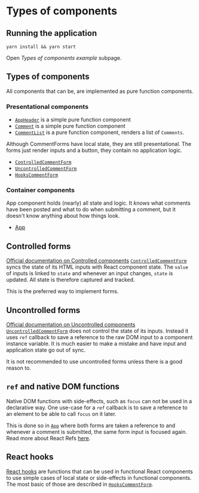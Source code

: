 # Types of components

## Running the application

```
yarn install && yarn start
```

Open _Types of components example_ subpage.

## Types of components

All components that can be, are implemented as pure function components.

### Presentational components

* [`AppHeader`](https://github.com/urmastalimaa/interactive-frontend-development/tree/master/lecture_3/src/types_of_components/AppHeader.js)
  is a simple pure function component
* [`Comment`](https://github.com/urmastalimaa/interactive-frontend-development/tree/master/lecture_3/src/types_of_components/Comment.js)
  is a simple pure function component 
* [`CommentList`](https://github.com/urmastalimaa/interactive-frontend-development/tree/master/lecture_3/src/types_of_components/CommentList.js)
  is a pure function component, renders a list of `Comments`.

Although CommentForms have local state, they are still presentational. The
forms just render inputs and a button, they contain no application logic.

* [`ControlledCommentForm`](https://github.com/urmastalimaa/interactive-frontend-development/tree/master/lecture_3/src/types_of_components/ControlledCommentForm.js)
* [`UncontrolledCommentForm`](https://github.com/urmastalimaa/interactive-frontend-development/tree/master/lecture_3/src/types_of_components/UncontrolledCommentForm.js)
* [`HooksCommentForm`](https://github.com/urmastalimaa/interactive-frontend-development/tree/master/lecture_3/src/types_of_components/HooksCommentForm.js)

### Container components

App component holds (nearly) all state and logic. It _knows_ what comments have
been posted and what to do when submitting a comment, but it doesn't know
anything about how things look.

* [App](https://github.com/urmastalimaa/interactive-frontend-development/tree/master/lecture_3/src/types_of_components/App.js)

## Controlled forms

[Official documentation on Controlled components](https://reactjs.org/docs/forms.html#controlled-components)
[`ControlledCommentForm`](https://github.com/urmastalimaa/interactive-frontend-development/tree/master/lecture_3/src/types_of_components/ControlledCommentForm.js)
syncs the state of its HTML inputs with React component state. The `value` of
inputs is linked to `state` and whenever an input changes, `state` is updated.
All state is therefore captured and tracked.

This is the preferred way to implement forms.

## Uncontrolled forms

[Official documentation on Uncontrolled components](https://reactjs.org/docs/uncontrolled-components.html)
[`UncontrolledCommentForm`](https://github.com/urmastalimaa/interactive-frontend-development/tree/master/lecture_3/src/types_of_components/UncontrolledCommentForm.js)
does not control the state of its inputs. Instead it uses `ref` callback to
save a reference to the raw DOM input to a component instance variable. It is
much easier to make a mistake and have input and application state go out of
sync.

It is not recommended to use uncontrolled forms unless there is a good reason to.

## `ref` and native DOM functions

Native DOM functions with side-effects, such as `focus` can not be used in a
declarative way. One use-case for a `ref` callback is to save a reference to an
element to be able to call `focus` on it later.

This is done so in
[`App`](https://github.com/urmastalimaa/interactive-frontend-development/tree/master/lecture_3/src/types_of_components/App.js)
where both forms are taken a reference to and whenever a comment is submitted,
the same form input is focused again. Read more about React Refs
[here][react-ref].

## React hooks

[React hooks][hooks-intro] are functions that can be used in functional React
components to use simple cases of local state or side-effects in functional
components. The most basic of those are described in
[`HooksCommentForm`](https://github.com/urmastalimaa/interactive-frontend-development/tree/master/lecture_3/src/types_of_components/HooksCommentForm.js).

[hooks-intro]: https://reactjs.org/docs/hooks-intro.html
[react-ref]: https://reactjs.org/docs/refs-and-the-dom.html
